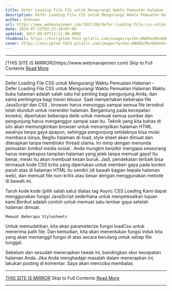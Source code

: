 ```yaml
---
title: Defer Loading File CSS untuk Mengurangi Waktu Pemuatan Halaman
description: Defer Loading File CSS untuk Mengurangi Waktu Pemuatan Halaman
author: Unknown
url: https://www.webmanajemen.com/2017/08/defer-loading-file-css-untuk-mengurangi.html
date: 2019-07-22T03:23:18+07:00
updated: 2017-08-07T12:11:00.000Z
thumbnail: https://encrypted-tbn3.gstatic.com/images?q=tbn:ANd9GcRkn6QekHv4y1EKpYAOy9FD3qAngAFoLYAB9faenCIkJi44YFLGAmFBWDa5
cover: https://encrypted-tbn3.gstatic.com/images?q=tbn:ANd9GcRkn6QekHv4y1EKpYAOy9FD3qAngAFoLYAB9faenCIkJi44YFLGAmFBWDa5
---
```


<hr/> [THIS SITE IS MIRROR](https://www.webmanajemen.com) Skip to Full Contents <a href="https://www.webmanajemen.com/2017/08/defer-loading-file-css-untuk-mengurangi.html" rel="follow" class="button" id="read-more">Read More</a> <hr/> Defer Loading File CSS untuk Mengurangi Waktu Pemuatan Halaman - Defer Loading File CSS untuk Mengurangi Waktu Pemuatan Halaman Waktu buka halaman adalah salah satu hal penting bagi pengunjung Anda, dan sama pentingnya bagi mesin telusur. Saat menyertakan beberapa file JavaScript dan CSS , browser harus menunggu sampai semua file tersebut telah diunduh untuk merender halaman.
Bergantung pada kecepatan koneksi, diperlukan beberapa detik untuk memuat semua sumber dan pengunjung harus menganggur sampai saat itu.
Teknik yang kita bahas di sini akan memungkinkan browser untuk menampilkan halaman HTML awalnya tanpa gaya apapun, sehingga pengunjung setidaknya bisa mulai membaca isinya. Begitu halaman di-load, style sheet akan dimuat dan diterapkan tanpa memblokir thread utama. Ini mirip dengan  menunda pemuatan tombol media sosial  .
Anda mungkin berpikir mengapa seseorang harus mengekspos tampilan halaman yang jelek tanpa memuat gaya! Itu benar, meski itu akan membuat kesan buruk. Jadi, pendekatan terbaik bisa termasuk kode CSS kritis yang diperlukan untuk memberi gaya pada konten paruh atas di halaman HTML itu sendiri (di bawah bagian kepala halaman web), dan memuat file non-kritis atau besar dengan menggunakan metode di bawah ini.

Taruh kode kode (pilih salah satu) diatas </body> tag
Async CSS Loading
Kami dapat menggunakan fungsi JavaScript sederhana untuk menyelesaikan tujuan kami.Berikut adalah contoh untuk memuat satu lembar gaya setelah halaman dimuat.
<script>
//define function to load css
var loadCss = function(){
    var cssLink = document.createElement('link');
    cssLink.rel = 'stylesheet';
    cssLink.href = 'myawesomestyle.css';
    var head = document.getElementsByTagName('head')[0];
    head.parentNode.insertBefore(cssLink, head);
};
 //call function on window load
window.addEventListener('load', loadCss);
</script>
    Memuat Beberapa Stylesheets
Untuk memudahkan, kita akan parameterize fungsi loadCss untuk menerima path
file. Dan kemudian, kita akan menentukan fungsi induk kita yang akan
memanggil fungsi di atas secara berulang untuk setiap file tunggal.
<script>
var loadMultipleCss = function(){
    //load local stylesheet
    loadCss('myawesomestyle.css');
     
    //load Bootstrap from CDN
    loadCss('https://maxcdn.bootstrapcdn.com/bootstrap/3.3.5/css/bootstrap.min.css');
     
    //load Bootstrap theme from CDN
    loadCss('https://maxcdn.bootstrapcdn.com/bootstrap/3.3.5/css/bootstrap-theme.min.css');
} 
var loadCss = function(cssPath){
    var cssLink = document.createElement('link');
    cssLink.rel = 'stylesheet';
    cssLink.href = cssPath;
    var head = document.getElementsByTagName('head')[0];
    head.parentNode.insertBefore(cssLink, head);
};
 //call function on window load
window.addEventListener('load', loadMultipleCss);
</script>
Sebelum dan sesudah menerapkan tweak ini, bandingkan skor kecepatan halaman Anda. Jika Anda menghadapi masalah dalam menerapkan ini, lakukan posting di komentar. Saya akan mencoba membalas <hr/> [THIS SITE IS MIRROR](https://www.webmanajemen.com) Skip to Full Contents <a href="https://www.webmanajemen.com/2017/08/defer-loading-file-css-untuk-mengurangi.html" rel="follow" class="button" id="read-more">Read More</a> <hr/>